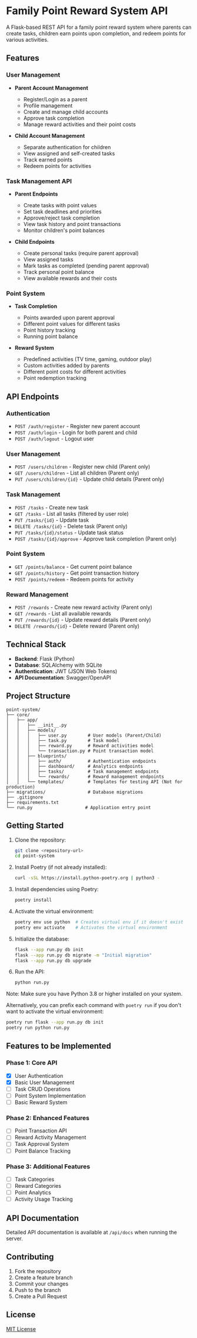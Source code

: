 # Family Point Reward System API

A Flask-based REST API for a family point reward system where parents can create tasks, children earn points upon completion, and redeem points for various activities.

## Features

### User Management
- **Parent Account Management**
  - Register/Login as a parent
  - Profile management
  - Create and manage child accounts
  - Approve task completion
  - Manage reward activities and their point costs

- **Child Account Management**
  - Separate authentication for children
  - View assigned and self-created tasks
  - Track earned points
  - Redeem points for activities

### Task Management API
- **Parent Endpoints**
  - Create tasks with point values
  - Set task deadlines and priorities
  - Approve/reject task completion
  - View task history and point transactions
  - Monitor children's point balances

- **Child Endpoints**
  - Create personal tasks (require parent approval)
  - View assigned tasks
  - Mark tasks as completed (pending parent approval)
  - Track personal point balance
  - View available rewards and their costs

### Point System
- **Task Completion**
  - Points awarded upon parent approval
  - Different point values for different tasks
  - Point history tracking
  - Running point balance

- **Reward System**
  - Predefined activities (TV time, gaming, outdoor play)
  - Custom activities added by parents
  - Different point costs for different activities
  - Point redemption tracking

## API Endpoints

### Authentication
- `POST /auth/register` - Register new parent account
- `POST /auth/login` - Login for both parent and child
- `POST /auth/logout` - Logout user

### User Management
- `POST /users/children` - Register new child (Parent only)
- `GET /users/children` - List all children (Parent only)
- `PUT /users/children/{id}` - Update child details (Parent only)

### Task Management
- `POST /tasks` - Create new task
- `GET /tasks` - List all tasks (filtered by user role)
- `PUT /tasks/{id}` - Update task
- `DELETE /tasks/{id}` - Delete task (Parent only)
- `PUT /tasks/{id}/status` - Update task status
- `POST /tasks/{id}/approve` - Approve task completion (Parent only)

### Point System
- `GET /points/balance` - Get current point balance
- `GET /points/history` - Get point transaction history
- `POST /points/redeem` - Redeem points for activity

### Reward Management
- `POST /rewards` - Create new reward activity (Parent only)
- `GET /rewards` - List all available rewards
- `PUT /rewards/{id}` - Update reward details (Parent only)
- `DELETE /rewards/{id}` - Delete reward (Parent only)

## Technical Stack

- **Backend**: Flask (Python)
- **Database**: SQLAlchemy with SQLite
- **Authentication**: JWT (JSON Web Tokens)
- **API Documentation**: Swagger/OpenAPI

## Project Structure

```
point-system/
├── core/
│   ├── app/
│   │   ├── __init__.py
│   │   ├── models/
│   │   │   ├── user.py        # User models (Parent/Child)
│   │   │   ├── task.py        # Task model
│   │   │   ├── reward.py      # Reward activities model
│   │   │   └── transaction.py # Point transaction model
│   │   ├── blueprints/
│   │   │   ├── auth/          # Authentication endpoints
│   │   │   ├── dashboard/     # Analytics endpoints
│   │   │   ├── tasks/         # Task management endpoints
│   │   │   └── rewards/       # Reward management endpoints
│   │   └── templates/         # Templates for testing API (Not for production)
├── migrations/                # Database migrations
├── .gitignore
├── requirements.txt
└── run.py                    # Application entry point
```

## Getting Started

1. Clone the repository:
   ```bash
   git clone <repository-url>
   cd point-system
   ```

2. Install Poetry (if not already installed):
   ```bash
   curl -sSL https://install.python-poetry.org | python3 -
   ```

3. Install dependencies using Poetry:
   ```bash
   poetry install
   ```

4. Activate the virtual environment:
   ```bash
   poetry env use python  # Creates virtual env if it doesn't exist
   poetry env activate    # Activates the virtual environment
   ```

5. Initialize the database:
   ```bash
   flask --app run.py db init
   flask --app run.py db migrate -m "Initial migration"
   flask --app run.py db upgrade
   ```

6. Run the API:
   ```bash
   python run.py
   ```

Note: Make sure you have Python 3.8 or higher installed on your system.

Alternatively, you can prefix each command with `poetry run` if you don't want to activate the virtual environment:
```bash
poetry run flask --app run.py db init
poetry run python run.py
```

## Features to be Implemented

### Phase 1: Core API
- [x] User Authentication
- [x] Basic User Management
- [ ] Task CRUD Operations
- [ ] Point System Implementation
- [ ] Basic Reward System

### Phase 2: Enhanced Features
- [ ] Point Transaction API
- [ ] Reward Activity Management
- [ ] Task Approval System
- [ ] Point Balance Tracking

### Phase 3: Additional Features
- [ ] Task Categories
- [ ] Reward Categories
- [ ] Point Analytics
- [ ] Activity Usage Tracking

## API Documentation

Detailed API documentation is available at `/api/docs` when running the server.

## Contributing

1. Fork the repository
2. Create a feature branch
3. Commit your changes
4. Push to the branch
5. Create a Pull Request

## License

[MIT License](LICENSE)
```
